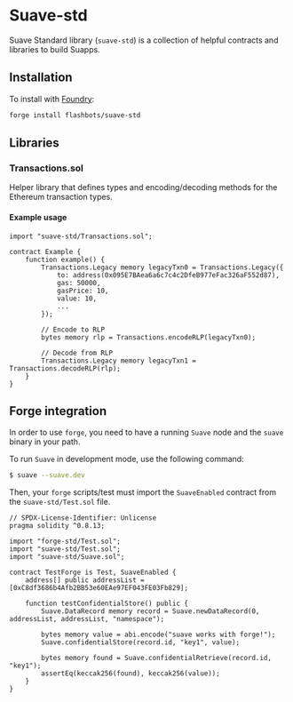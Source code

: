 # Suave-std

Suave Standard library (`suave-std`) is a collection of helpful contracts and libraries to build Suapps.

## Installation

To install with [Foundry](https://github.com/foundry-rs/foundry):

```bash
forge install flashbots/suave-std
```

## Libraries

### Transactions.sol

Helper library that defines types and encoding/decoding methods for the Ethereum transaction types.

#### Example usage

```solidity
import "suave-std/Transactions.sol";

contract Example {
    function example() {
        Transactions.Legacy memory legacyTxn0 = Transactions.Legacy({
            to: address(0x095E7BAea6a6c7c4c2DfeB977eFac326aF552d87),
            gas: 50000,
            gasPrice: 10,
            value: 10,
            ...
        });

        // Encode to RLP
        bytes memory rlp = Transactions.encodeRLP(legacyTxn0);

        // Decode from RLP
        Transactions.Legacy memory legacyTxn1 = Transactions.decodeRLP(rlp);
    }
}
```

## Forge integration

In order to use `forge`, you need to have a running `Suave` node and the `suave` binary in your path.

To run `Suave` in development mode, use the following command:

```bash
$ suave --suave.dev
```

Then, your `forge` scripts/test must import the `SuaveEnabled` contract from the `suave-std/Test.sol` file.

```
// SPDX-License-Identifier: Unlicense
pragma solidity ^0.8.13;

import "forge-std/Test.sol";
import "suave-std/Test.sol";
import "suave-std/Suave.sol";

contract TestForge is Test, SuaveEnabled {
    address[] public addressList = [0xC8df3686b4Afb2BB53e60EAe97EF043FE03Fb829];

    function testConfidentialStore() public {
        Suave.DataRecord memory record = Suave.newDataRecord(0, addressList, addressList, "namespace");

        bytes memory value = abi.encode("suave works with forge!");
        Suave.confidentialStore(record.id, "key1", value);

        bytes memory found = Suave.confidentialRetrieve(record.id, "key1");
        assertEq(keccak256(found), keccak256(value));
    }
}
```
